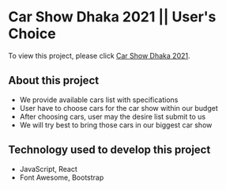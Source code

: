 # Car Show Dhaka 2021 || User's Choice

To view this project, please click [Car Show Dhaka 2021](https://github.com/facebook/create-react-app).

## About this project
* We provide available cars list with specifications
* User have to choose cars for the car show within our budget
* After choosing cars, user may the desire list submit to us
* We will try best to bring those cars in our biggest car show

## Technology used to develop this project
* JavaScript, React
* Font Awesome, Bootstrap
